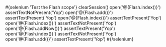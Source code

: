 \#{selenium 'Test the Flash scope'} clearSession() open('@{Flash.index()}') assertTextNotPresent('Yop') open('@{Flash.add()}') assertTextPresent('Yop') open('@{Flash.index()}') assertTextPresent('Yop') open('@{Flash.index()}') assertTextNotPresent('Yop') open('@{Flash.addNow()}') assertTextPresent('Yop') open('@{Flash.index()}') assertTextNotPresent('Yop') open('@{Flash.add()}') assertTextPresent('Yop') \#{/selenium}
